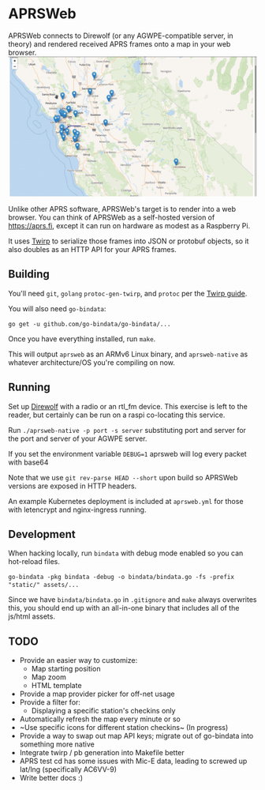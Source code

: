 # APRSWeb

APRSWeb connects to Direwolf (or any AGWPE-compatible server, in
theory) and rendered received APRS frames onto a map in your web
browser.  ![aprsweb screenshot](aprsweb.png?raw=true "APRSWeb")

Unlike other APRS software, APRSWeb's target is to render into a web
browser. You can think of APRSWeb as a self-hosted version of
<https://aprs.fi>, except it can run on hardware as modest as a
Raspberry Pi.

It uses [Twirp](https://github.com/twitchtv/twirp) to serialize those
frames into JSON or protobuf objects, so it also doubles as an HTTP
API for your APRS frames.

## Building
You'll need `git`, `golang` `protoc-gen-twirp`, and `protoc` per the
[Twirp guide](https://github.com/twitchtv/twirp#installation).

You will also need `go-bindata`:
```
go get -u github.com/go-bindata/go-bindata/... 
```

Once you have everything installed, run `make`.

This will output `aprsweb` as an ARMv6 Linux binary, and
`aprsweb-native` as whatever architecture/OS you're compiling on now.

## Running 
Set up [Direwolf](https://github.com/wb2osz/direwolf) with a radio or
an rtl_fm device. This exercise is left to the reader, but certainly
can be run on a raspi co-locating this service.

Run `./aprsweb-native -p port -s server` substituting port and server
for the port and server of your AGWPE server.

If you set the environment variable `DEBUG=1` aprsweb will log every
packet with base64

Note that we use `git rev-parse HEAD --short` upon build so APRSWeb
versions are exposed in HTTP headers.

An example Kubernetes deployment is included at `aprsweb.yml` for
those with letencrypt and nginx-ingress running.

## Development
When hacking locally, run `bindata` with debug mode enabled so you can
hot-reload files.

```
go-bindata -pkg bindata -debug -o bindata/bindata.go -fs -prefix "static/" assets/...

```

Since we have `bindata/bindata.go` in `.gitignore` and `make` always
overwrites this, you should end up with an all-in-one binary that
includes all of the js/html assets.

## TODO
* Provide an easier way to customize:
    * Map starting position
    * Map zoom
    * HTML template
* Provide a map provider picker for off-net usage
* Provide a filter for:
    * Displaying a specific station's checkins only
* Automatically refresh the map every minute or so
* ~Use specific icons for different station checkins~ (In progress)
* Provide a way to swap out map API keys; migrate out of go-bindata into something more native
* Integrate twirp / pb generation into Makefile better
* APRS test cd has some issues with Mic-E data, leading to screwed up lat/lng (specifically AC6VV-9)
* Write better docs :)
